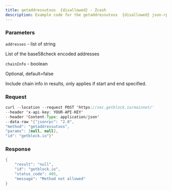 ```yaml
---
title: getaddressutxos  {disallowed} - Zcash
description: Example code for the getaddressutxos  {disallowed} json-rpc method. Сomplete guide on how to use getaddressutxos  {disallowed} json-rpc in GetBlock.io Web3 documentation.
---
```


### Parameters


`addresses` - list of string

List of the base58check encoded addresses

`chainInfo` - boolean

Optional, default=false

Include chain info in results, only applies if start and end specified.

### Request

``` java
curl --location --request POST 'https://zec.getblock.io/mainnet/' 
--header 'x-api-key: YOUR-API-KEY' 
--header 'Content-Type: application/json' 
--data-raw '{"jsonrpc": "2.0",
"method": "getaddressutxos",
"params": [null, null],
"id": "getblock.io"}'
```

###  Response

``` java
{
    "result": "null",
    "id": "getblock.io",
    "status_code": 405,
    "message": "Method not allowed"
}
```

